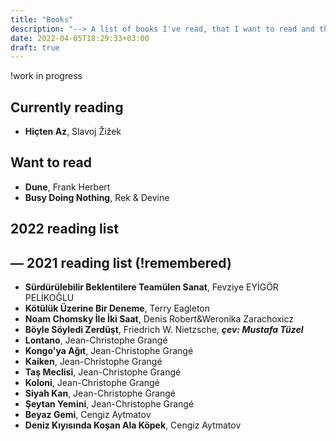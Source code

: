 ```yaml
---
title: "Books"
description: "--> A list of books I've read, that I want to read and that I'm currently reading."
date: 2022-04-05T18:29:33+03:00
draft: true
---
```

!work in progress
## Currently reading
- **Hiçten Az**, Slavoj Žižek

## Want to read  
- **Dune**, Frank Herbert
- **Busy Doing Nothing**, Rek & Devine

## 2022 reading list

## &mdash; 2021 reading list (!remembered)
- **Sürdürülebilir Beklentilere Teamülen Sanat**, Fevziye EYİGÖR PELİKOĞLU
- **Kötülük Üzerine Bir Deneme**, Terry Eagleton
- **Noam Chomsky İle İki Saat**, Denis Robert&Weronika Zarachoxicz
- **Böyle Söyledi Zerdüşt**, Friedrich W. Nietzsche, ***çev: Mustafa Tüzel***
- **Lontano**, Jean-Christophe Grangé
- **Kongo'ya Ağıt**, Jean-Christophe Grangé
- **Kaiken**, Jean-Christophe Grangé
- **Taş Meclisi**, Jean-Christophe Grangé
- **Koloni**, Jean-Christophe Grangé
- **Siyah Kan**, Jean-Christophe Grangé
- **Şeytan Yemini**, Jean-Christophe Grangé
- **Beyaz Gemi**, Cengiz Aytmatov
- **Deniz Kıyısında Koşan Ala Köpek**, Cengiz Aytmatov
